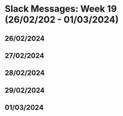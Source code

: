 # Slack Messages: Week 19 (26/02/202 - 01/03/2024)

## 26/02/2024

## 27/02/2024

## 28/02/2024

## 29/02/2024

## 01/03/2024
